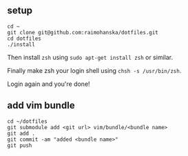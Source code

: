 ## setup

```
cd ~
git clone git@github.com:raimohanska/dotfiles.git
cd dotfiles
./install
```

Then install `zsh` using `sudo apt-get install zsh` or similar.

Finally make zsh your login shell using `chsh -s /usr/bin/zsh`.

Login again and you're done!

## add vim bundle

```
cd ~/dotfiles
git submodule add <git url> vim/bundle/<bundle name>
git add .
git commit -am "added <bundle name>"
git push
```
